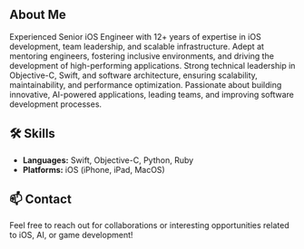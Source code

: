 ## **About Me**
Experienced Senior iOS Engineer with 12+ years of expertise in iOS development, team leadership, and scalable
infrastructure. Adept at mentoring engineers, fostering inclusive environments, and driving the development of
high-performing applications. Strong technical leadership in Objective-C, Swift, and software architecture, ensuring
scalability, maintainability, and performance optimization. Passionate about building innovative, AI-powered applications,
leading teams, and improving software development processes.

## 🛠️ **Skills**
- **Languages:** Swift, Objective-C, Python, Ruby
- **Platforms:** iOS (iPhone, iPad, MacOS)

## 📫 **Contact**
Feel free to reach out for collaborations or interesting opportunities related to iOS, AI, or game development!
